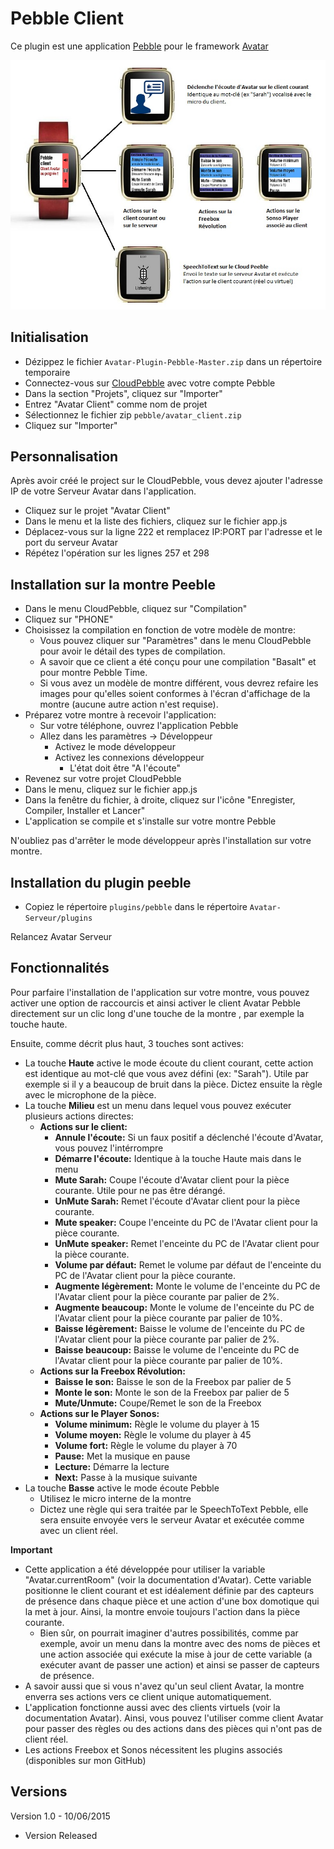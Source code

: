 Pebble Client
=============

Ce plugin est une application [Pebble](https://www.pebble.com) pour le framework [Avatar](https://github.com/Spikharpax/Avatar-Serveur)

![GitHub Logo](/logo/Pebble.jpg)


## Initialisation
- Dézippez le fichier `Avatar-Plugin-Pebble-Master.zip` dans un répertoire temporaire
- Connectez-vous sur [CloudPebble](https://cloudpebble.net) avec votre compte Pebble
- Dans la section "Projets", cliquez sur "Importer"
- Entrez "Avatar Client" comme nom de projet
- Sélectionnez le fichier zip `pebble/avatar_client.zip`
- Cliquez sur "Importer"


## Personnalisation
Après avoir créé le project sur le CloudPebble, vous devez ajouter l'adresse IP de votre Serveur Avatar dans l'application.

- Cliquez sur le projet "Avatar Client"
- Dans le menu et la liste des fichiers, cliquez sur le fichier app.js
- Déplacez-vous sur la ligne 222 et remplacez IP:PORT par l'adresse et le port du serveur Avatar
- Répétez l'opération sur les lignes 257 et 298


## Installation sur la montre Peeble
- Dans le menu CloudPebble, cliquez sur "Compilation"
- Cliquez sur "PHONE"
- Choisissez la compilation en fonction de votre modèle de montre:
	- Vous pouvez cliquer sur "Paramètres" dans le menu CloudPebble pour avoir le détail des types de compilation.
	- A savoir que ce client a été conçu pour une compilation "Basalt" et pour montre Pebble Time.
	- Si vous avez un modèle de montre différent, vous devrez refaire les images pour qu'elles soient conformes à l'écran d'affichage de la montre (aucune autre action n'est requise).
- Préparez votre montre à recevoir l'application:
	- Sur votre téléphone, ouvrez l'application Pebble
	- Allez dans les paramètres -> Développeur
		- Activez le mode développeur
		- Activez les connexions développeur
			- L'état doit être "A l'écoute"
- Revenez sur votre projet CloudPebble
- Dans le menu, cliquez sur le fichier app.js
- Dans la fenêtre du fichier, à droite, cliquez sur l'icône "Enregister, Compiler, Installer et Lancer"
- L'application se compile et s'installe sur votre montre Pebble

N'oubliez pas d'arrêter le mode développeur après l'installation sur votre montre.


## Installation du plugin peeble
- Copiez le répertoire `plugins/pebble` dans le répertoire `Avatar-Serveur/plugins`

Relancez Avatar Serveur



## Fonctionnalités

Pour parfaire l'installation de l'application sur votre montre, vous pouvez activer une option de raccourcis et ainsi activer le client Avatar Pebble directement sur un clic long d'une touche de la montre , par exemple la touche haute.

Ensuite, comme décrit plus haut, 3 touches sont actives:
- La touche **Haute** active le mode écoute du client courant, cette action est identique au mot-clé que vous avez défini (ex: "Sarah"). Utile par exemple si il y a beaucoup de bruit dans la pièce. Dictez ensuite la règle avec le microphone de la pièce.
- La touche **Milieu** est un menu dans lequel vous pouvez exécuter plusieurs actions directes:
	- **Actions sur le client:**
		- **Annule l'écoute:** Si un faux positif a déclenché l'écoute d'Avatar, vous pouvez l'intérrompre
		- **Démarre l'écoute:** Identique à la touche Haute mais dans le menu
		- **Mute Sarah:** Coupe l'écoute d'Avatar client pour la pièce courante. Utile pour ne pas être dérangé.
		- **UnMute Sarah:** Remet l'écoute d'Avatar client pour la pièce courante.
		- **Mute speaker:** Coupe l'enceinte du PC de l'Avatar client pour la pièce courante.
		- **UnMute speaker:** Remet l'enceinte du PC de l'Avatar client pour la pièce courante.
		- **Volume par défaut:** Remet le volume par défaut de l'enceinte du PC de l'Avatar client pour la pièce courante.
		- **Augmente légèrement:** Monte le volume de l'enceinte du PC de l'Avatar client pour la pièce courante par palier de 2%.
		- **Augmente beaucoup:** Monte le volume de l'enceinte du PC de l'Avatar client pour la pièce courante par palier de 10%.
		- **Baisse légèrement:** Baisse le volume de l'enceinte du PC de l'Avatar client pour la pièce courante par palier de 2%.
		- **Baisse beaucoup:** Baisse le volume de l'enceinte du PC de l'Avatar client pour la pièce courante par palier de 10%.
	- **Actions sur la Freebox Révolution:**	
		- **Baisse le son:** Baisse le son de la Freebox par palier de 5
		- **Monte le son:** Monte le son de la Freebox par palier de 5
		- **Mute/Unmute:** Coupe/Remet le son de la Freebox
	- **Actions sur le Player Sonos:**
		- **Volume minimum:** Règle le volume du player à 15
		- **Volume moyen:** Règle le volume du player à 45
		- **Volume fort:** Règle le volume du player à 70
		- **Pause:** Met la musique en pause
		- **Lecture:** Démarre la lecture
		- **Next:** Passe à la musique suivante
- La touche **Basse** active le mode écoute Pebble
	- Utilisez le micro interne de la montre
	- Dictez une règle qui sera traitée par le SpeechToText Pebble, elle sera ensuite envoyée vers le serveur Avatar et exécutée comme avec un client réel.
	
		
**Important**
- Cette application a été développée pour utiliser la variable "Avatar.currentRoom" (voir la documentation d'Avatar). Cette variable positionne le client courant et est idéalement définie par des capteurs de présence dans chaque pièce et une action d'une box domotique qui la met à jour. Ainsi, la montre envoie toujours l'action dans la pièce courante.
	- Bien sûr, on pourrait imaginer d'autres possibilités, comme par exemple, avoir un menu dans la montre avec des noms de pièces et une action associée qui exécute la mise à jour de cette variable (a exécuter avant de passer une action) et ainsi se passer de capteurs de présence.
- A savoir aussi que si vous n'avez qu'un seul client Avatar, la montre enverra ses actions vers ce client unique automatiquement.
- L'application fonctionne aussi avec des clients virtuels (voir la documentation Avatar). Ainsi, vous pouvez l'utiliser comme client Avatar pour passer des règles ou des actions dans des pièces qui n'ont pas de client réel.
- Les actions Freebox et Sonos nécessitent les plugins associés (disponibles sur mon GitHub)


## Versions

Version 1.0 - 10/06/2015
- Version Released